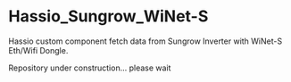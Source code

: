 # Hassio_Sungrow_WiNet-S
Hassio custom component fetch data from Sungrow Inverter with WiNet-S   Eth/Wifi Dongle.


Repository under construction... please wait

